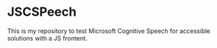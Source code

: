 # JSCSPeech
This is my repository to test Microsoft Cognitive Speech for accessible solutions with a JS frontent.
